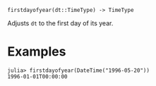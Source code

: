 ```
firstdayofyear(dt::TimeType) -> TimeType
```

Adjusts `dt` to the first day of its year.

# Examples

```jldoctest
julia> firstdayofyear(DateTime("1996-05-20"))
1996-01-01T00:00:00
```
